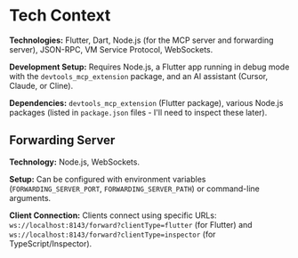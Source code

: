 # Tech Context

**Technologies:** Flutter, Dart, Node.js (for the MCP server and forwarding server), JSON-RPC, VM Service Protocol, WebSockets.

**Development Setup:** Requires Node.js, a Flutter app running in debug mode with the `devtools_mcp_extension` package, and an AI assistant (Cursor, Claude, or Cline).

**Dependencies:** `devtools_mcp_extension` (Flutter package), various Node.js packages (listed in `package.json` files - I'll need to inspect these later).

## Forwarding Server

**Technology:** Node.js, WebSockets.

**Setup:** Can be configured with environment variables (`FORWARDING_SERVER_PORT`, `FORWARDING_SERVER_PATH`) or command-line arguments.

**Client Connection:** Clients connect using specific URLs: `ws://localhost:8143/forward?clientType=flutter` (for Flutter) and `ws://localhost:8143/forward?clientType=inspector` (for TypeScript/Inspector).
